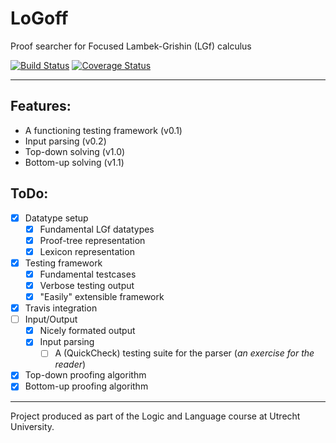 # LoGoff
Proof searcher for Focused Lambek-Grishin (LGf) calculus

[![Build Status](https://travis-ci.org/DrSLDR/logoff.svg?branch=master)](https://travis-ci.org/DrSLDR/logoff)
[![Coverage Status](https://coveralls.io/repos/github/DrSLDR/logoff/badge.svg?branch=master)](https://coveralls.io/github/DrSLDR/logoff?branch=master)

---

## Features:

- A functioning testing framework (v0.1)
- Input parsing (v0.2)
- Top-down solving (v1.0)
- Bottom-up solving (v1.1)

## ToDo:

- [x] Datatype setup
  - [x] Fundamental LGf datatypes
  - [x] Proof-tree representation
  - [x] Lexicon representation
- [x] Testing framework
  - [x] Fundamental testcases
  - [x] Verbose testing output
  - [x] "Easily" extensible framework
- [x] Travis integration
- [ ] Input/Output
  - [x] Nicely formated output
  - [x] Input parsing
    - [ ] A (QuickCheck) testing suite for the parser (_an exercise for the reader_)
- [x] Top-down proofing algorithm
- [x] Bottom-up proofing algorithm

---

Project produced as part of the Logic and Language course at Utrecht University.
